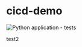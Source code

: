 # cicd-demo

![Python application - tests](https://github.com/cn-dino/cicd-demo/workflows/Python%20application%20-%20tests/badge.svg)

test2


